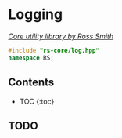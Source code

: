 # Logging

_[Core utility library by Ross Smith](index.html)_

```c++
#include "rs-core/log.hpp"
namespace RS;
```

## Contents

* TOC
{:toc}

## TODO
